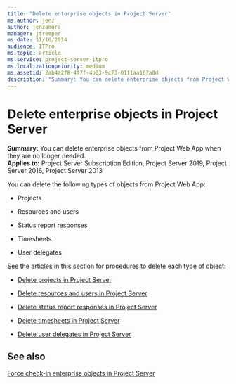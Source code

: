 ```yaml
---
title: "Delete enterprise objects in Project Server"
ms.author: jenz
author: jenzamora
manager: jtremper
ms.date: 11/16/2014
audience: ITPro
ms.topic: article
ms.service: project-server-itpro
ms.localizationpriority: medium
ms.assetid: 2ab4a2f8-4f7f-4b03-9c73-01f1aa167a0d
description: "Summary: You can delete enterprise objects from Project Web App when they are no longer needed."
---
```


# Delete enterprise objects in Project Server

**Summary:** You can delete enterprise objects from Project Web App when they are no longer needed.<br/>
**Applies to:** Project Server Subscription Edition, Project Server 2019, Project Server 2016, Project Server 2013
  
You can delete the following types of objects from Project Web App:
  
- Projects
    
- Resources and users
    
- Status report responses
    
- Timesheets
    
- User delegates
    
See the articles in this section for procedures to delete each type of object:
  
- [Delete projects in Project Server](delete-projects-in-project-server.md)
    
- [Delete resources and users in Project Server](delete-resources-and-users-in-project-server.md)
    
- [Delete status report responses in Project Server](delete-status-report-responses-in-project-server.md)
    
- [Delete timesheets in Project Server](delete-timesheets-in-project-server.md)
    
- [Delete user delegates in Project Server](delete-user-delegates-in-project-server.md)
    
## See also

[Force check-in enterprise objects in Project Server](force-check-in-enterprise-objects-in-project-server.md)
